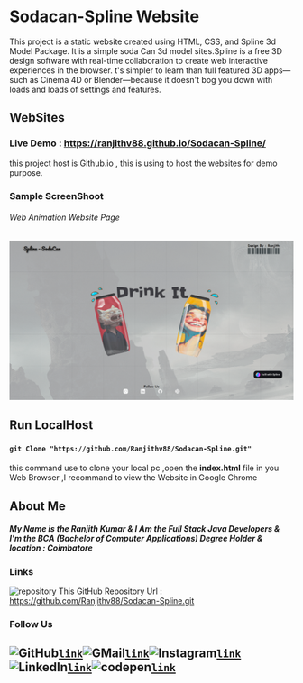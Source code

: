 # Sodacan-Spline Website
This project is a static website created using HTML, CSS, and Spline 3d Model Package. It is a simple soda Can 3d model sites.Spline is a free 3D design software with real-time collaboration to create web interactive experiences in the browser.
t's simpler to learn than full featured 3D apps—such as Cinema 4D or Blender—because it doesn't bog you down with loads and loads of settings and features.

## WebSites 
### Live Demo : <https://ranjithv88.github.io/Sodacan-Spline/>
<p>this project host is Github.io , this is using to host the websites for demo purpose.</p>

### Sample ScreenShoot 
###### Web Animation Website Page <br>
![](https://raw.githubusercontent.com/Ranjithv88/Sodacan-Spline/refs/heads/main/screenshot/SplineSodaCan-HomePage.png)

## Run LocalHost

#### `git Clone "https://github.com/Ranjithv88/Sodacan-Spline.git"` <br> 
this command use to clone your local pc ,open the **index.html** file in you Web Browser ,I recommand to view the Website in Google Chrome <br> 

## About Me 
##### My Name is the Ranjith Kumar & I Am the Full Stack Java Developers & I'm the BCA (Bachelor of Computer Applications) Degree Holder & location : Coimbatore 

### Links 
<img width="28" height="28" src="https://img.icons8.com/ios/50/repository.png" alt="repository"/> This GitHub Repository Url : <https://github.com/Ranjithv88/Sodacan-Spline.git> <br>
### Follow Us
![GitHub](https://img.icons8.com/glyph-neue/64/github.png)[`link`](https://github.com/Ranjithv88/)![GMail](https://img.icons8.com/bubbles/50/gmail-new.png)[`link`](mailto:RanjithKumar22445588@gmail.com)![Instagram](https://img.icons8.com/fluency/50/instagram-new.png)[`link`](https://instagram.com/ranjith_kumar__v)![LinkedIn](https://img.icons8.com/color/50/linkedin.png)[`link`](https://linkedin.com/in/ranjith-kumar-9838a5274)![codepen](https://img.icons8.com/ios-filled/50/codepen.png)[`link`](https://codepen.io/ranjith-kumar-the-sasster)
---

